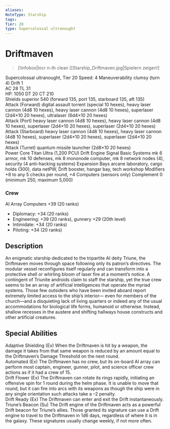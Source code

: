 ```yaml
---
aliases: 
NoteType: Starship
tags: 
Tier: 20
type: Supercolossal ultranought
---
```


# Driftmaven

> [!infobox|locr n-th clean
>  [[Starship_Driftmaven.jpg|Spielern zeigen!]
> 
Supercolossal ultranought, Tier 20 
Speed: 4
Maneuverability clumsy (turn 4)
Drift 1  
AC 28
TL 31  
HP: 1050
DT 20
CT 210  
Shields superior 540 (forward 135, port 135, starboard 135, aft 135)  
Attack (Forward) digital assault torrent (special
10 hexes), heavy laser cannon (4d8
10 hexes), heavy laser cannon (4d8
10 hexes), superlaser (2d4×10
20 hexes), ultralaser (6d4×10
20 hexes)  
Attack (Port) heavy laser cannon (4d8
10 hexes), heavy laser cannon (4d8
10 hexes), superlaser (2d4×10
20 hexes), superlaser (2d4×10
20 hexes)  
Attack (Starboard) heavy laser cannon (4d8
10 hexes), heavy laser cannon (4d8
10 hexes), superlaser (2d4×10
20 hexes), superlaser (2d4×10
20 hexes)  
Attack (Turret) quantum missile launcher (2d8×10
20 hexes)  
Power Core Titan Ultra (1,200 PCU)
Drift Engine Signal Basic
Systems mk 6 armor, mk 10 defenses, mk 8 mononode computer, mk 8 network nodes (4), security (4 anti-hacking systems)
Expansion Bays arcane laboratory, cargo holds (300), data netPW, Drift booster, hangar bay, tech workshop
Modifiers +8 to any 5 checks per round, +4 Computers (sensors only)
Complement 0 (minimum 250, maximum 5,000)

### Crew

AI Array Computers +39 (20 ranks)
  - Diplomacy: +34 (20 ranks)
  - Engineering: +39 (20 ranks), gunnery +29 (20th level)
  - Intimidate: +34 (20 ranks)
  - Piloting: +34 (20 ranks)

## Description

An enigmatic starship dedicated to the tripartite AI deity Triune, the Driftmaven moves through space following only its patron’s directives. The modular vessel reconfigures itself regularly and can transform into a protective shell or whirling bloom of laser fire at a moment’s notice. A contingent of Triunite androids claim to staff the starship, yet the true crew seems to be an array of artificial intelligences that operate the myriad systems. Those few outsiders who have been invited aboard report extremely limited access to the ship’s interior— even for members of the church—and a disquieting lack of living quarters or indeed any of the usual accommodations for biological life forms, humanoid or otherwise. Instead, shallow recesses in the austere and shifting hallways house constructs and other artificial creatures.  

## Special Abilities

Adaptive Shielding (Ex) When the Driftmaven is hit by a weapon, the damage it takes from that same weapon is reduced by an amount equal to the Driftmaven’s Damage Threshold on the next round.  
Automated (Ex) The Driftmaven has no crew, but its on-board AI array can perform most captain, engineer, gunner, pilot, and science officer crew actions as if it had a crew of 15.  
Drift Flower (Ex) The Driftmaven can rotate its rings rapidly, initiating an offensive spin for 1 round during the helm phase. It is unable to move that round, but it can fire into arcs with its weapons as though the ship were in any single orientation
such attacks take a –2 penalty.  
Drift Ready (Ex) The Driftmaven can enter and exit the Drift instantaneously.  
Triune’s Beacon (Su) The Drift engine of the Driftmaven acts as a powerful Drift beacon for Triune’s allies. Those granted its signature can use a Drift engine to travel to the Driftmaven in 1d6 days, regardless of where it is in the galaxy. These signatures usually change weekly, if not more often.
